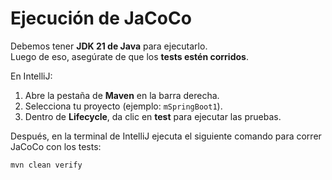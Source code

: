 # Ejecución de JaCoCo

Debemos tener **JDK 21 de Java** para ejecutarlo.  
Luego de eso, asegúrate de que los **tests estén corridos**.

En IntelliJ:
1. Abre la pestaña de **Maven** en la barra derecha.
2. Selecciona tu proyecto (ejemplo: `mSpringBoot1`).
3. Dentro de **Lifecycle**, da clic en **test** para ejecutar las pruebas.

Después, en la terminal de IntelliJ ejecuta el siguiente comando para correr JaCoCo con los tests:

```bash
mvn clean verify
